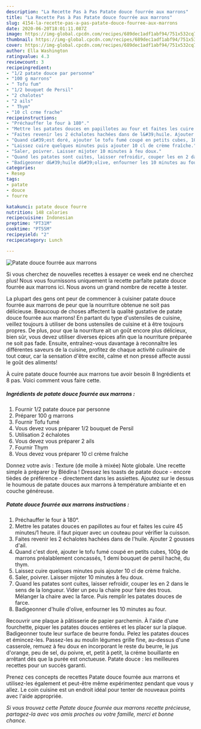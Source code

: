 ```yaml
---
description: "La Recette Pas à Pas Patate douce fourrée aux marrons"
title: "La Recette Pas à Pas Patate douce fourrée aux marrons"
slug: 4154-la-recette-pas-a-pas-patate-douce-fourree-aux-marrons
date: 2020-06-20T18:01:11.087Z
image: https://img-global.cpcdn.com/recipes/689dec1adf1abf94/751x532cq70/patate-douce-fourree-aux-marrons-photo-principale-de-la-recette.jpg
thumbnail: https://img-global.cpcdn.com/recipes/689dec1adf1abf94/751x532cq70/patate-douce-fourree-aux-marrons-photo-principale-de-la-recette.jpg
cover: https://img-global.cpcdn.com/recipes/689dec1adf1abf94/751x532cq70/patate-douce-fourree-aux-marrons-photo-principale-de-la-recette.jpg
author: Ella Washington
ratingvalue: 4.3
reviewcount: 3
recipeingredient:
- "1/2 patate douce par personne"
- "100 g marrons"
- " Tofu fum"
- "1/2 bouquet de Persil"
- "2 chalotes"
- "2 ails"
- " Thym"
- "10 cl crme frache"
recipeinstructions:
- "Préchauffer le four à 180°."
- "Mettre les patates douces en papillotes au four et faites les cuire 45 minutes/1 heure. il faut piquer avec un couteau pour vérifier la cuisson."
- "Faites revenir les 2 échalotes hachées dans de l&#39;huile. Ajouter 2 gousses d&#39;ail."
- "Quand c&#39;est doré, ajouter le tofu fumé coupé en petits cubes, 100g de marrons préalablement concassés, 1 demi bouquet de persil haché, du thym."
- "Laissez cuire quelques minutes puis ajouter 10 cl de crème fraîche."
- "Saler, poivrer. Laisser mijoter 10 minutes à feu doux."
- "Quand les patates sont cuites, laisser refroidir, couper les en 2 dans le sens de la longueur. Vider un peu la chaire pour faire des trous. Mélanger la chaire avec la farce. Puis remplir les patates douces de farce."
- "Badigeonner d&#39;huile d&#39;olive, enfourner les 10 minutes au four."
categories:
- Resep
tags:
- patate
- douce
- fourre

katakunci: patate douce fourre 
nutrition: 148 calories
recipecuisine: Indonesian
preptime: "PT31M"
cooktime: "PT55M"
recipeyield: "2"
recipecategory: Lunch

---
```



![Patate douce fourrée aux marrons](https://img-global.cpcdn.com/recipes/689dec1adf1abf94/751x532cq70/patate-douce-fourree-aux-marrons-photo-principale-de-la-recette.jpg)

Si vous cherchez de nouvelles recettes à essayer ce week end ne cherchez plus! Nous vous fournissons uniquement la recette parfaite patate douce fourrée aux marrons ici. Nous avons un grand nombre de recette à tester.

La plupart des gens ont peur de commencer à cuisiner patate douce fourrée aux marrons de peur que la nourriture obtenue ne soit pas délicieuse. Beaucoup de choses affectent la qualité gustative de patate douce fourrée aux marrons! En partant du type d'ustensiles de cuisine, veillez toujours à utiliser de bons ustensiles de cuisine et à être toujours propres. De plus, pour que la nourriture ait un goût encore plus délicieux, bien sûr, vous devez utiliser diverses épices afin que la nourriture préparée ne soit pas fade. Ensuite, entraînez-vous davantage à reconnaître les différentes saveurs de la cuisine, profitez de chaque activité culinaire de tout cœur, car la sensation d'être excité, calme et non pressé affecte aussi le goût des aliments!

<!--inarticleads1-->

À cuire patate douce fourrée aux marrons tue avoir besoin 8 Ingrédients et 8 pas. Voici comment vous faire cette.

##### Ingrédients de patate douce fourrée aux marrons :

1. Fournir 1/2 patate douce par personne
1. Préparer 100 g marrons
1. Fournir  Tofu fumé
1. Vous devez vous préparer 1/2 bouquet de Persil
1. Utilisation 2 échalotes
1. Vous devez vous préparer 2 ails
1. Fournir  Thym
1. Vous devez vous préparer 10 cl crème fraîche


Donnez votre avis : Texture (de molle à mixée) Note globale. Une recette simple à préparer by Blédina ! Dressez les toasts de patate douce - encore tièdes de préférence - directement dans les assiettes. Ajoutez sur le dessus le houmous de patate douces aux marrons à température ambiante et en couche généreuse. 

<!--inarticleads2-->

##### Patate douce fourrée aux marrons instructions :

1. Préchauffer le four à 180°.
1. Mettre les patates douces en papillotes au four et faites les cuire 45 minutes/1 heure. il faut piquer avec un couteau pour vérifier la cuisson.
1. Faites revenir les 2 échalotes hachées dans de l&#39;huile. Ajouter 2 gousses d&#39;ail.
1. Quand c&#39;est doré, ajouter le tofu fumé coupé en petits cubes, 100g de marrons préalablement concassés, 1 demi bouquet de persil haché, du thym.
1. Laissez cuire quelques minutes puis ajouter 10 cl de crème fraîche.
1. Saler, poivrer. Laisser mijoter 10 minutes à feu doux.
1. Quand les patates sont cuites, laisser refroidir, couper les en 2 dans le sens de la longueur. Vider un peu la chaire pour faire des trous. Mélanger la chaire avec la farce. Puis remplir les patates douces de farce.
1. Badigeonner d&#39;huile d&#39;olive, enfourner les 10 minutes au four.


Recouvrir une plaque à pâtisserie de papier parchemin. À l&#39;aide d&#39;une fourchette, piquer les patates douces entières et les placer sur la plaque. Badigeonner toute leur surface de beurre fondu. Pelez les patates douces et émincez-les. Passez-les au moulin légumes grille fine, au-dessus d&#39;une casserole, remuez à feu doux en incorporant le reste du beurre, le jus d&#39;orange, peu de sel, du poivre, et, petit à petit, la créme bouillante en arrêtant dés que la purée est onctueuse. Patate douce : les meilleures recettes pour un succès garanti. 

<!--inarticleads1-->

<p>
Prenez ces concepts de recettes Patate douce fourrée aux marrons et utilisez-les également et peut-être même expérimentez pendant que vous y allez. Le coin cuisine est un endroit idéal pour tenter de nouveaux points avec l'aide appropriée.
</p>

<p>
<i>Si vous trouvez cette Patate douce fourrée aux marrons recette précieuse, partagez-la avec vos amis proches ou votre famille, merci et bonne chance.</i>
</p>
